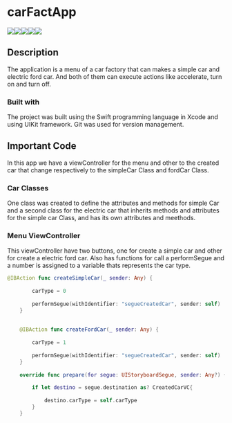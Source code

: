 # carFactApp

<img src="https://i.postimg.cc/wM0Jxw2K/Screen-Shot-2022-03-18-at-12-07-05-AM.png"></img><img src="https://i.postimg.cc/bYT1Rvh6/Screen-Shot-2022-03-18-at-12-07-14-AM.png"></img><img src="https://i.postimg.cc/7YZ0tyPq/Screen-Shot-2022-03-18-at-12-07-25-AM.png"></img><img src="https://i.postimg.cc/R0L0zNGy/simple-Car.gif"></img><img src="https://i.postimg.cc/9QGmGD30/fordCar.gif"></img>

## Description
The application is a menu of a car factory that can makes a simple car and electric ford car. And both of them can execute actions like accelerate, turn on and turn off.

### Built with

The project was built using the Swift programming language in Xcode and using UIKit framework. Git was used for version management.

## Important Code

In this app we have a viewController for the menu and other to the created car that change respectively to the simpleCar Class and fordCar Class.

### Car Classes

One class was created to define the attributes and methods for simple Car and a second class for the electric car that inherits methods and attributes for the simple car Class, and has its own attributes and meethods.

### Menu ViewController

This viewController have two buttons, one for create a simple car and other for create a electric ford car. Also has functions for call a performSegue and a number is assigned to a variable thats represents the car type.

```swift
@IBAction func createSimpleCar(_ sender: Any) {
        
        carType = 0
        
        performSegue(withIdentifier: "segueCreatedCar", sender: self)
    }
    
    
    @IBAction func createFordCar(_ sender: Any) {
        
        carType = 1
        
        performSegue(withIdentifier: "segueCreatedCar", sender: self)
    }
    
    override func prepare(for segue: UIStoryboardSegue, sender: Any?) {
        
        if let destino = segue.destination as? CreatedCarVC{
            
            destino.carType = self.carType
        }
    }
```
